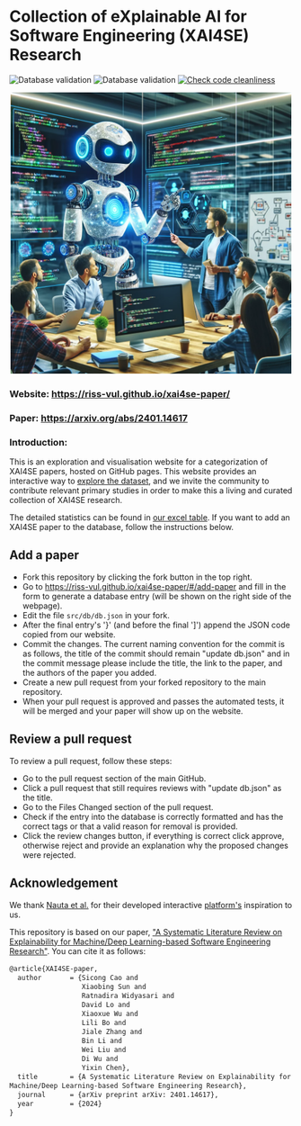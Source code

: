 # Collection of eXplainable AI for Software Engineering (XAI4SE) Research
![Database validation](https://github.com/riss-vul/xai4se-paper/actions/workflows/main.yml/badge.svg)
![Database validation](https://github.com/riss-vul/xai4se-paper/actions/workflows/deploy.yml/badge.svg)
[![Check code cleanliness](https://github.com/riss-vul/xai4se-paper/actions/workflows/linter.yml/badge.svg)](https://github.com/riss-vul/xai4se-paper/actions/workflows/linter.yml)

<p align="center">
  <img src="public/Overview.png" width="500">
</p>

### Website: https://riss-vul.github.io/xai4se-paper/

### Paper: https://arxiv.org/abs/2401.14617

### Introduction: 
This is an exploration and visualisation website for a categorization of XAI4SE papers, hosted on GitHub pages. This website provides an interactive way to [explore the dataset](https://riss-vul.github.io/xai4se-paper/#/papers), and we invite the community to contribute relevant primary studies in order to make this a living and curated collection of XAI4SE research.

The detailed statistics can be found in [our excel table](https://github.com/RISS-Vul/xai4se-paper/blob/master/XAI4SE-Data.xlsx). If you want to add an XAI4SE paper to the database, follow the instructions below.

## Add a paper
- Fork this repository by clicking the fork button in the top right.
- Go to https://riss-vul.github.io/xai4se-paper/#/add-paper and fill in the form to generate a database entry (will be shown on the right side of the webpage).
- Edit the file ```src/db/db.json``` in your fork.
- After the final entry's '}' (and before the final ']') append the JSON code copied from our website.
- Commit the changes. The current naming convention for the commit is as follows, the title of the commit should remain "update db.json" and in the commit message please include the title, the link to the paper, and the authors of the paper you added.
- Create a new pull request from your forked repository to the main repository. 
- When your pull request is approved and passes the automated tests, it will be merged and your paper will show up on the website.

## Review a pull request
To review a pull request, follow these steps:
- Go to the pull request section of the main GitHub.
- Click a pull request that still requires reviews with "update db.json" as the title.
- Go to the Files Changed section of the pull request.
- Check if the entry into the database is correctly formatted and has the correct tags or that a valid reason for removal is provided.
- Click the review changes button, if everything is correct click approve, otherwise reject and provide an explanation why the proposed changes were rejected. 


## Acknowledgement
We thank [Nauta et al.](https://dl.acm.org/doi/10.1145/3583558) for their developed interactive [platform's](https://github.com/utwente-dmb/xai-papers) inspiration to us.

This repository is based on our paper, ["A Systematic Literature Review on Explainability for Machine/Deep Learning-based Software Engineering Research"](https://arxiv.org/abs/2401.14617). You can cite it as follows:
```
@article{XAI4SE-paper,
  author       = {Sicong Cao and
                  Xiaobing Sun and
                  Ratnadira Widyasari and
                  David Lo and
                  Xiaoxue Wu and
                  Lili Bo and 
                  Jiale Zhang and
                  Bin Li and
                  Wei Liu and
                  Di Wu and
                  Yixin Chen},
  title        = {A Systematic Literature Review on Explainability for Machine/Deep Learning-based Software Engineering Research},
  journal      = {arXiv preprint arXiv: 2401.14617},
  year         = {2024}
}
```
